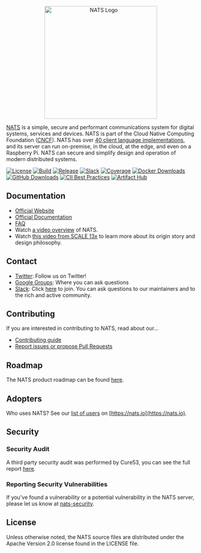 <p align="center">
  <img src="logos/nats-horizontal-color.png" width="300" alt="NATS Logo">
</p>

[NATS](https://nats.io) is a simple, secure and performant communications system for digital systems, services and devices. NATS is part of the Cloud Native Computing Foundation ([CNCF](https://cncf.io)). NATS has over [40 client language implementations](https://nats.io/download/), and its server can run on-premise, in the cloud, at the edge, and even on a Raspberry Pi. NATS can secure and simplify design and operation of modern distributed systems.

[![License][License-Image]][License-Url] [![Build][Build-Status-Image]][Build-Status-Url] [![Release][Release-Image]][Release-Url] [![Slack][Slack-Image]][Slack-Url] [![Coverage][Coverage-Image]][Coverage-Url] [![Docker Downloads][Docker-Image]][Docker-Url] [![GitHub Downloads][GitHub-Image]][Somsubhra-URL] [![CII Best Practices][CIIBestPractices-Image]][CIIBestPractices-Url] [![Artifact Hub][ArtifactHub-Image]][ArtifactHub-Url]

## Documentation

- [Official Website](https://nats.io)
- [Official Documentation](https://docs.nats.io)
- [FAQ](https://docs.nats.io/reference/faq)
- Watch [a video overview](https://rethink.synadia.com/episodes/1/) of NATS.
- Watch [this video from SCALE 13x](https://www.youtube.com/watch?v=sm63oAVPqAM) to learn more about its origin story and design philosophy.

## Contact

- [Twitter](https://twitter.com/nats_io): Follow us on Twitter!
- [Google Groups](https://groups.google.com/forum/#!forum/natsio): Where you can ask questions
- [Slack](https://natsio.slack.com): Click [here](https://slack.nats.io) to join. You can ask questions to our maintainers and to the rich and active community.

## Contributing

If you are interested in contributing to NATS, read about our...

- [Contributing guide](./CONTRIBUTING.md)
- [Report issues or propose Pull Requests](https://github.com/nats-io)

[License-Url]: https://www.apache.org/licenses/LICENSE-2.0
[License-Image]: https://img.shields.io/badge/License-Apache2-blue.svg
[Docker-Image]: https://img.shields.io/docker/pulls/_/nats.svg
[Docker-Url]: https://hub.docker.com/_/nats
[Slack-Image]: https://img.shields.io/badge/chat-on%20slack-green
[Slack-Url]: https://slack.nats.io
[Fossa-Url]: https://app.fossa.io/projects/git%2Bgithub.com%2Fnats-io%2Fnats-server?ref=badge_shield
[Fossa-Image]: https://app.fossa.io/api/projects/git%2Bgithub.com%2Fnats-io%2Fnats-server.svg?type=shield
[Build-Status-Url]: https://github.com/nats-io/nats-server/actions/workflows/tests.yaml
[Build-Status-Image]: https://github.com/nats-io/nats-server/actions/workflows/tests.yaml/badge.svg?branch=main
[Release-Url]: https://github.com/nats-io/nats-server/releases/latest
[Release-Image]: https://img.shields.io/github/v/release/nats-io/nats-server
[Coverage-Url]: https://coveralls.io/r/nats-io/nats-server?branch=main
[Coverage-image]: https://coveralls.io/repos/github/nats-io/nats-server/badge.svg?branch=main
[ReportCard-Url]: https://goreportcard.com/report/nats-io/nats-server
[ReportCard-Image]: https://goreportcard.com/badge/github.com/nats-io/nats-server
[CIIBestPractices-Url]: https://bestpractices.coreinfrastructure.org/projects/1895
[CIIBestPractices-Image]: https://bestpractices.coreinfrastructure.org/projects/1895/badge
[ArtifactHub-Url]: https://artifacthub.io/packages/helm/nats/nats
[ArtifactHub-Image]: https://img.shields.io/endpoint?url=https://artifacthub.io/badge/repository/nats
[GitHub-Release]: https://github.com/nats-io/nats-server/releases/
[GitHub-Image]: https://img.shields.io/github/downloads/nats-io/nats-server/total.svg?logo=github
[Somsubhra-url]: https://somsubhra.github.io/github-release-stats/?username=nats-io&repository=nats-server

## Roadmap

The NATS product roadmap can be found [here](https://nats.io/about/#roadmap).

## Adopters

Who uses NATS? See our [list of users](https://nats.io/#who-uses-nats) on [https://nats.io](https://nats.io).

## Security

### Security Audit

A third party security audit was performed by Cure53, you can see the full report [here](https://github.com/nats-io/nats-general/blob/main/reports/Cure53_NATS_Audit.pdf).

### Reporting Security Vulnerabilities

If you've found a vulnerability or a potential vulnerability in the NATS server, please let us know at
[nats-security](mailto:security@nats.io).

## License

Unless otherwise noted, the NATS source files are distributed
under the Apache Version 2.0 license found in the LICENSE file.
